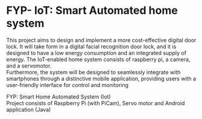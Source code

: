 # FYP- IoT: Smart Automated home system
This project aims to design and implement a more cost-effective digital door lock. It
will take form in a digital facial recognition door lock, and it is designed to have a low energy
consumption and an integrated supply of energy. The IoT-enabled home system consists of
raspberry pi, a camera, and a servomotor.\
Furthermore, the system will be designed to seamlessly integrate with smartphones through a
distinctive mobile application, providing users with a user-friendly interface for control and
monitoring

FYP:  Smart Home Automated System (Iot)\
Project consists of Raspberry Pi (with PiCam), Servo motor and Android application (Java)
